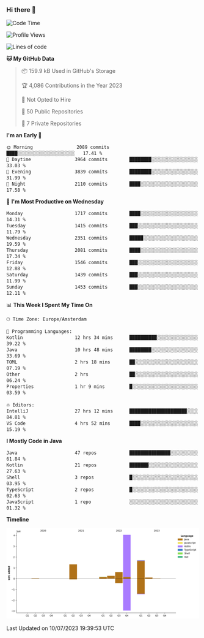 ### Hi there 👋


<!--START_SECTION:waka-->
![Code Time](http://img.shields.io/badge/Code%20Time-3%2C348%20hrs%2027%20mins-blue)

![Profile Views](http://img.shields.io/badge/Profile%20Views-11-blue)

![Lines of code](https://img.shields.io/badge/From%20Hello%20World%20I%27ve%20Written-8.2%20million%20lines%20of%20code-blue)

**🐱 My GitHub Data** 

> 📦 159.9 kB Used in GitHub's Storage 
 > 
> 🏆 4,086 Contributions in the Year 2023
 > 
> 🚫 Not Opted to Hire
 > 
> 📜 50 Public Repositories 
 > 
> 🔑 7 Private Repositories 
 > 
**I'm an Early 🐤** 

```text
🌞 Morning                2089 commits        ████░░░░░░░░░░░░░░░░░░░░░   17.41 % 
🌆 Daytime                3964 commits        ████████░░░░░░░░░░░░░░░░░   33.03 % 
🌃 Evening                3839 commits        ████████░░░░░░░░░░░░░░░░░   31.99 % 
🌙 Night                  2110 commits        ████░░░░░░░░░░░░░░░░░░░░░   17.58 % 
```
📅 **I'm Most Productive on Wednesday** 

```text
Monday                   1717 commits        ████░░░░░░░░░░░░░░░░░░░░░   14.31 % 
Tuesday                  1415 commits        ███░░░░░░░░░░░░░░░░░░░░░░   11.79 % 
Wednesday                2351 commits        █████░░░░░░░░░░░░░░░░░░░░   19.59 % 
Thursday                 2081 commits        ████░░░░░░░░░░░░░░░░░░░░░   17.34 % 
Friday                   1546 commits        ███░░░░░░░░░░░░░░░░░░░░░░   12.88 % 
Saturday                 1439 commits        ███░░░░░░░░░░░░░░░░░░░░░░   11.99 % 
Sunday                   1453 commits        ███░░░░░░░░░░░░░░░░░░░░░░   12.11 % 
```


📊 **This Week I Spent My Time On** 

```text
🕑︎ Time Zone: Europe/Amsterdam

💬 Programming Languages: 
Kotlin                   12 hrs 34 mins      ██████████░░░░░░░░░░░░░░░   39.22 % 
Java                     10 hrs 48 mins      ████████░░░░░░░░░░░░░░░░░   33.69 % 
TOML                     2 hrs 18 mins       ██░░░░░░░░░░░░░░░░░░░░░░░   07.19 % 
Other                    2 hrs               ██░░░░░░░░░░░░░░░░░░░░░░░   06.24 % 
Properties               1 hr 9 mins         █░░░░░░░░░░░░░░░░░░░░░░░░   03.59 % 

🔥 Editors: 
IntelliJ                 27 hrs 12 mins      █████████████████████░░░░   84.81 % 
VS Code                  4 hrs 52 mins       ████░░░░░░░░░░░░░░░░░░░░░   15.19 % 
```

**I Mostly Code in Java** 

```text
Java                     47 repos            ███████████████░░░░░░░░░░   61.84 % 
Kotlin                   21 repos            ███████░░░░░░░░░░░░░░░░░░   27.63 % 
Shell                    3 repos             █░░░░░░░░░░░░░░░░░░░░░░░░   03.95 % 
TypeScript               2 repos             █░░░░░░░░░░░░░░░░░░░░░░░░   02.63 % 
JavaScript               1 repo              ░░░░░░░░░░░░░░░░░░░░░░░░░   01.32 % 
```



**Timeline**

![Lines of Code chart](https://raw.githubusercontent.com/powercasgamer/powercasgamer/master/assets/bar_graph.png)


 Last Updated on 10/07/2023 19:39:53 UTC
<!--END_SECTION:waka-->
